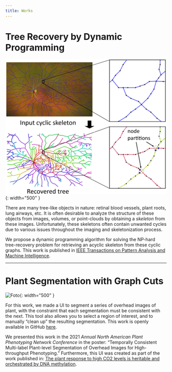 ```yaml
---
title: Works
---
```


# Tree Recovery by Dynamic Programming

![Foto](/assets/tree-recovery.png){: width="500" }

There are many tree-like objects in nature: retinal blood vessels, plant roots, lung airways, etc. It is often desirable to analyze the structure of these objects from images, volumes, or point-clouds by obtaining a *skeleton* from these images. Unfortunately, these skeletons often contain unwanted cycles due to various issues throughout the imaging and skeletonization process. 

We propose a dynamic programming algorithm for solving the NP-hard tree-recovery problem for retrieving an acyclic skeleton from these cyclic graphs. This work is published in [IEEE Transactions on Pattern Analysis and Machine Intelligence](https://ieeexplore.ieee.org/document/10197214). 

---

# Plant Segmentation with Graph Cuts 

![Foto](/assets/plant-segmentation.gif){: width="500" }

For this work, we made a UI to segment a series of overhead images of plant, with the constraint that each segmentation must be consistent with the next. This tool also allows you to select a region of interest, and to manually “clean up” the resulting segmentation. This work is openly available in GitHub [here](https://github.com/ayanc/plseg).

We presented this work in the 2021 _Annual North American Plant Phenotyping Network Conference_ in the poster: “Temporally Consistent Multi-label Plant-level Segmentation of Overhead Images for High-throughput Phenotyping.” Furthermore, this UI was created as part of the work published in: [The plant response to high CO2 levels is heritable and orchestrated by DNA methylation](https://nph.onlinelibrary.wiley.com/doi/full/10.1111/nph.18876). 

